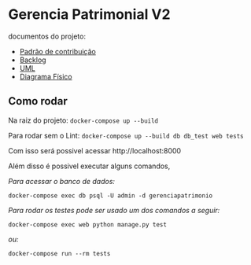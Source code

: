 # Gerencia Patrimonial V2
documentos do projeto:
- [Padrão de contribuição](https://joao-artl.github.io/Gerencia_Patrimonial_V2/#/./padraoCommit)
- [Backlog](https://joao-artl.github.io/Gerencia_Patrimonial_V2/#/./backlog)
- [UML](https://joao-artl.github.io/Gerencia_Patrimonial_V2/#/./uml)
- [Diagrama Físico](https://joao-artl.github.io/Gerencia_Patrimonial_V2/#/./modelagemBanco)

## Como rodar

Na raiz do projeto:
```docker-compose up --build```

Para rodar sem o Lint:
```docker-compose up --build db db_test web tests```

Com isso será possivel acessar http://localhost:8000

Além disso é possivel executar alguns comandos, 

*Para acessar o banco de dados:*

```docker-compose exec db psql -U admin -d gerenciapatrimonio```

*Para rodar os testes pode ser usado um dos comandos a seguir:*

```docker-compose exec web python manage.py test```

*ou:*

```docker-compose run --rm tests```
